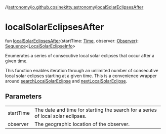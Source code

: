 //[astronomy](../../index.md)/[io.github.cosinekitty.astronomy](index.md)/[localSolarEclipsesAfter](local-solar-eclipses-after.md)

# localSolarEclipsesAfter

fun [localSolarEclipsesAfter](local-solar-eclipses-after.md)(startTime: [Time](-time/index.md), observer: [Observer](-observer/index.md)): [Sequence](https://kotlinlang.org/api/latest/jvm/stdlib/kotlin.sequences/-sequence/index.html)&lt;[LocalSolarEclipseInfo](-local-solar-eclipse-info/index.md)&gt;

Enumerates a series of consecutive local solar eclipses that occur after a given time.

This function enables iteration through an unlimited number of consecutive local solar eclipses starting at a given time. This is a convenience wrapper around [searchLocalSolarEclipse](search-local-solar-eclipse.md) and [nextLocalSolarEclipse](next-local-solar-eclipse.md).

## Parameters

| | |
|---|---|
| startTime | The date and time for starting the search for a series of local solar eclipses. |
| observer | The geographic location of the observer. |
